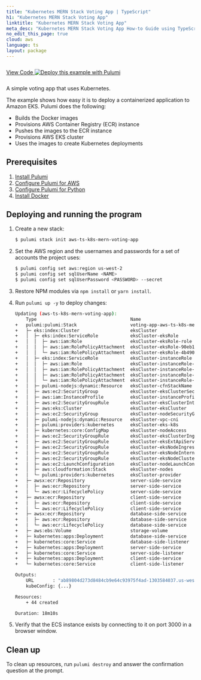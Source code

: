 ```yaml
---
title: "Kubernetes MERN Stack Voting App | TypeScript"
h1: "Kubernetes MERN Stack Voting App"
linktitle: "Kubernetes MERN Stack Voting App"
meta_desc: "Kubernetes MERN Stack Voting App How-to Guide using TypeScript"
no_edit_this_page: true
cloud: aws
language: ts
layout: package
---
```


<!-- WARNING: this page was generated by a tool. Do not edit it by hand. -->
<!-- To change it, please see https://github.com/pulumi/registry/tree/master/tools/mktutorial. -->

<p class="mb-4 inline-flex items-center">
    <a class="rounded-md font-display text-lg text-white bg-white border-2 border-blue-600 px-3 mr-2 whitespace-no-wrap hover:text-white" style="height: 45px; line-height: 41px;" href="https://github.com/pulumi/examples/tree/master/aws-ts-k8s-mern-voting-app" target="_blank">
        <span class="flex items-center">
            <i class="fab fa-github pr-1.5"></i>
            <span>View Code</span>
        </span>
    </a>
    <a href="https://app.pulumi.com/new?template=https://github.com/pulumi/examples/blob/master/aws-ts-k8s-mern-voting-app/README.md" target="_blank">
        <img src="https://get.pulumi.com/new/button.svg" alt="Deploy this example with Pulumi">
    </a>
</p>


A simple voting app that uses Kubernetes.

The example shows how easy it is to deploy a containerized application to Amazon EKS. Pulumi does the following:
- Builds the Docker images
- Provisions AWS Container Registry (ECR) instance
- Pushes the images to the ECR instance
- Provisions AWS EKS cluster
- Uses the images to create Kubernetes deployments

## Prerequisites

1. [Install Pulumi](https://www.pulumi.com/docs/get-started/install/)
1. [Configure Pulumi for AWS](https://www.pulumi.com/docs/intro/cloud-providers/aws/setup/)
1. [Configure Pulumi for Python](https://www.pulumi.com/docs/intro/languages/python/)
1. [Install Docker](https://docs.docker.com/engine/installation/)

## Deploying and running the program


1. Create a new stack:

    ```bash
    $ pulumi stack init aws-ts-k8s-mern-voting-app
    ```

1. Set the AWS region and the usernames and passwords for a set of accounts the project uses:

    ```bash
    $ pulumi config set aws:region us-west-2
    $ pulumi config set sqlUserName <NAME>
    $ pulumi config set sqlUserPassword <PASSWORD> --secret
    ```

1. Restore NPM modules via `npm install` or `yarn install`.

1. Run `pulumi up -y` to deploy changes:
    ```bash
    Updating (aws-ts-k8s-mern-voting-app):
        Type                                   Name                                          Status       Info
    +   pulumi:pulumi:Stack                    voting-app-aws-ts-k8s-mern-voting-app         created
    +   ├─ eks:index:Cluster                   eksCluster                                    created
    +   │  ├─ eks:index:ServiceRole            eksCluster-eksRole                            created
    +   │  │  ├─ aws:iam:Role                  eksCluster-eksRole-role                       created
    +   │  │  ├─ aws:iam:RolePolicyAttachment  eksCluster-eksRole-90eb1c99                   created
    +   │  │  └─ aws:iam:RolePolicyAttachment  eksCluster-eksRole-4b490823                   created
    +   │  ├─ eks:index:ServiceRole            eksCluster-instanceRole                       created
    +   │  │  ├─ aws:iam:Role                  eksCluster-instanceRole-role                  created
    +   │  │  ├─ aws:iam:RolePolicyAttachment  eksCluster-instanceRole-e1b295bd              created
    +   │  │  ├─ aws:iam:RolePolicyAttachment  eksCluster-instanceRole-3eb088f2              created
    +   │  │  └─ aws:iam:RolePolicyAttachment  eksCluster-instanceRole-03516f97              created
    +   │  ├─ pulumi-nodejs:dynamic:Resource   eksCluster-cfnStackName                       created
    +   │  ├─ aws:ec2:SecurityGroup            eksCluster-eksClusterSecurityGroup            created
    +   │  ├─ aws:iam:InstanceProfile          eksCluster-instanceProfile                    created
    +   │  ├─ aws:ec2:SecurityGroupRule        eksCluster-eksClusterInternetEgressRule       created
    +   │  ├─ aws:eks:Cluster                  eksCluster-eksCluster                         created
    +   │  ├─ aws:ec2:SecurityGroup            eksCluster-nodeSecurityGroup                  created
    +   │  ├─ pulumi-nodejs:dynamic:Resource   eksCluster-vpc-cni                            created
    +   │  ├─ pulumi:providers:kubernetes      eksCluster-eks-k8s                            created
    +   │  ├─ kubernetes:core:ConfigMap        eksCluster-nodeAccess                         created
    +   │  ├─ aws:ec2:SecurityGroupRule        eksCluster-eksClusterIngressRule              created
    +   │  ├─ aws:ec2:SecurityGroupRule        eksCluster-eksExtApiServerClusterIngressRule  created
    +   │  ├─ aws:ec2:SecurityGroupRule        eksCluster-eksNodeIngressRule                 created
    +   │  ├─ aws:ec2:SecurityGroupRule        eksCluster-eksNodeInternetEgressRule          created
    +   │  ├─ aws:ec2:SecurityGroupRule        eksCluster-eksNodeClusterIngressRule          created
    +   │  ├─ aws:ec2:LaunchConfiguration      eksCluster-nodeLaunchConfiguration            created
    +   │  ├─ aws:cloudformation:Stack         eksCluster-nodes                              created
    +   │  └─ pulumi:providers:kubernetes      eksCluster-provider                           created
    +   ├─ awsx:ecr:Repository                 server-side-service                           created
    +   │  ├─ aws:ecr:Repository               server-side-service                           created
    +   │  └─ aws:ecr:LifecyclePolicy          server-side-service                           created
    +   ├─ awsx:ecr:Repository                 client-side-service                           created
    +   │  ├─ aws:ecr:Repository               client-side-service                           created
    +   │  └─ aws:ecr:LifecyclePolicy          client-side-service                           created
    +   ├─ awsx:ecr:Repository                 database-side-service                         created
    +   │  ├─ aws:ecr:Repository               database-side-service                         created
    +   │  └─ aws:ecr:LifecyclePolicy          database-side-service                         created
    +   ├─ aws:ebs:Volume                      storage-volume                                created
    +   ├─ kubernetes:apps:Deployment          database-side-service                         created
    +   ├─ kubernetes:core:Service             database-side-listener                        created
    +   ├─ kubernetes:apps:Deployment          server-side-service                           created
    +   ├─ kubernetes:core:Service             server-side-listener                          created
    +   ├─ kubernetes:apps:Deployment          client-side-service                           created
    +   └─ kubernetes:core:Service             client-side-listener                          created

    Outputs:
        URL       : "ab89804d273d8484cb9e64c93975f4ad-1303584037.us-west-2.elb.amazonaws.com"
        kubeConfig: {...}

    Resources:
        + 44 created

    Duration: 18m10s
    ```

1.  Verify that the ECS instance exists by connecting to it on port 3000 in a browser window.

## Clean up

To clean up resources, run `pulumi destroy` and answer the confirmation question at the prompt.

